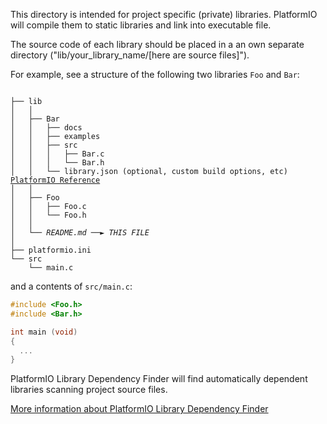 This directory is intended for project specific (private) libraries.
PlatformIO will compile them to static libraries and link into executable file.

The source code of each library should be placed in a an own separate directory
("lib/your_library_name/[here are source files]").

For example, see a structure of the following two libraries `Foo` and `Bar`:

<pre><code>
├── lib
│   │
│   ├── Bar
│   │   ├── docs
│   │   ├── examples
│   │   ├── src
│   │   │   ├── Bar.c
│   │   │   └── Bar.h
│   │   └── library.json (optional, custom build options, etc) <a href="https://docs.platformio.org/page/librarymanager/config.html">PlatformIO Reference</a>
│   │
│   ├── Foo
│   │   ├── Foo.c
│   │   └── Foo.h
│   │
│   └── <i>README.md ──► THIS FILE</i>
│
├── platformio.ini
└── src
    └── main.c
</code></pre>

and a contents of `src/main.c`:

```c
#include <Foo.h>
#include <Bar.h>

int main (void)
{
  ...
}

```

PlatformIO Library Dependency Finder will find automatically dependent
libraries scanning project source files.

[More information about PlatformIO Library Dependency Finder](https://docs.platformio.org/page/librarymanager/ldf.html)
